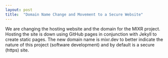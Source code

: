 ```yaml
---
layout: post
title:  "Domain Name Change and Movement to a Secure Website"
---
```

We are changing the hosting website and the domain for the MIXR project.  Hosting the site is down using GitHub pages in conjunction with Jekyll to create static pages.  The new domain name is mixr.dev to better indicate the nature of this project (software development) and by default is a secure (https) site.

